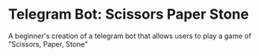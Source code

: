 # Telegram Bot: Scissors Paper Stone
A beginner's creation of a telegram bot that allows users to play a game of "Scissors, Paper, Stone"
